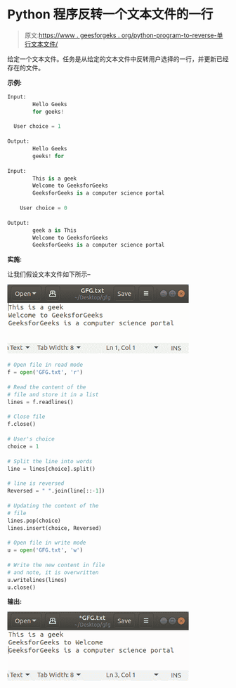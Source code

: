 # Python 程序反转一个文本文件的一行

> 原文:[https://www . geesforgeks . org/python-program-to-reverse-单行文本文件/](https://www.geeksforgeeks.org/python-program-to-reverse-a-single-line-of-a-text-file/)

给定一个文本文件。任务是从给定的文本文件中反转用户选择的一行，并更新已经存在的文件。

**示例:**

```py
Input:
        Hello Geeks
        for geeks!

  User choice = 1

Output:
        Hello Geeks
        geeks! for

Input:
        This is a geek
        Welcome to GeeksforGeeks
        GeeksforGeeks is a computer science portal

    User choice = 0

Output:
        geek a is This
        Welcome to GeeksforGeeks
        GeeksforGeeks is a computer science portal

```

**实施:**

让我们假设文本文件如下所示–

![python-reverse-text-file](img/ae1569f057a52c87e57f51b578a2652f.png)

```py
# Open file in read mode
f = open('GFG.txt', 'r')

# Read the content of the
# file and store it in a list
lines = f.readlines()

# Close file
f.close()

# User's choice
choice = 1

# Split the line into words 
line = lines[choice].split()

# line is reversed
Reversed = " ".join(line[::-1])

# Updating the content of the
# file
lines.pop(choice)
lines.insert(choice, Reversed)

# Open file in write mode
u = open('GFG.txt', 'w')

# Write the new content in file
# and note, it is overwritten 
u.writelines(lines)
u.close()
```

**输出:**

![python-reverse-text-file1](img/4bcf50fbd9a810597b42baff77238a0a.png)